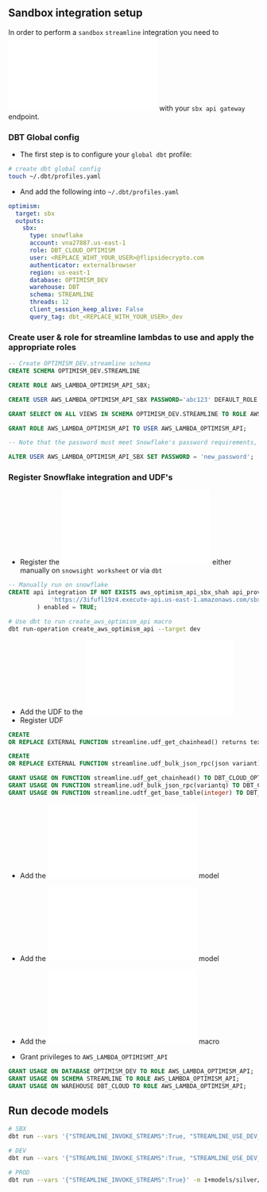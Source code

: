 ## Sandbox integration setup

In order to perform a `sandbox` `streamline` integration you need to ![register](../../../macros/streamline/api_integrations.sql) with your `sbx api gateway` endpoint. 

### DBT Global config
- The first step is to configure your `global dbt` profile:

```zsh
# create dbt global config
touch ~/.dbt/profiles.yaml 
```

- And add the following into `~/.dbt/profiles.yaml`

```yaml
optimism:
  target: sbx
  outputs:
    sbx:
      type: snowflake
      account: vna27887.us-east-1
      role: DBT_CLOUD_OPTIMISM 
      user: <REPLACE_WIHT_YOUR_USER>@flipsidecrypto.com
      authenticator: externalbrowser
      region: us-east-1
      database: OPTIMISM_DEV
      warehouse: DBT
      schema: STREAMLINE
      threads: 12
      client_session_keep_alive: False
      query_tag: dbt_<REPLACE_WITH_YOUR_USER>_dev
```

### Create user & role for streamline lambdas to use and apply the appropriate roles

```sql
-- Create OPTIMISM_DEV.streamline schema  
CREATE SCHEMA OPTIMISM_DEV.STREAMLINE

CREATE ROLE AWS_LAMBDA_OPTIMISM_API_SBX;

CREATE USER AWS_LAMBDA_OPTIMISM_API_SBX PASSWORD='abc123' DEFAULT_ROLE = AWS_LAMBDA_OPTIMISM_API_SBX MUST_CHANGE_PASSWORD = TRUE;

GRANT SELECT ON ALL VIEWS IN SCHEMA OPTIMISM_DEV.STREAMLINE TO ROLE AWS_LAMBDA_OPTIMISM_API_SBX;

GRANT ROLE AWS_LAMBDA_OPTIMISM_API TO USER AWS_LAMBDA_OPTIMISM_API;

-- Note that the password must meet Snowflake's password requirements, which include a minimum length of 8 characters, at least one uppercase letter, at least one lowercase letter, and at least one number or special character.

ALTER USER AWS_LAMBDA_OPTIMISM_API_SBX SET PASSWORD = 'new_password';
```
### Register Snowflake integration and UDF's

- Register the ![snowflake api integration](../../../macros/streamline/api_integrations.sql) either manually on `snowsight worksheet` or via `dbt`

```sql
-- Manually run on snowflake
CREATE api integration IF NOT EXISTS aws_optimism_api_sbx_shah api_provider = aws_api_gateway api_aws_role_arn = 'arn:aws:iam::579011195466:role/snowflake-api-optimism' api_allowed_prefixes = (
            'https://3ifufl19z4.execute-api.us-east-1.amazonaws.com/sbx/'
        ) enabled = TRUE;
```

```zsh
# Use dbt to run create_aws_optimism_api macro
dbt run-operation create_aws_optimism_api --target dev
```

- Add the UDF to the ![create udfs macro](/macros/create_udfs.sql)
- Register UDF

```sql
CREATE
OR REPLACE EXTERNAL FUNCTION streamline.udf_get_chainhead() returns text api_integration = aws_optimism_api_sbx_shah AS 'https://3ifufl19z4.execute-api.us-east-1.amazonaws.com/sbx/udf_bulk_json_rpc';

CREATE
OR REPLACE EXTERNAL FUNCTION streamline.udf_bulk_json_rpc(json variant) returns text api_integration = aws_optimism_api_sbx_shah AS 'https://3ifufl19z4.execute-api.us-east-1.amazonaws.com/sbx/bulk_decode_logs';

GRANT USAGE ON FUNCTION streamline.udf_get_chainhead() TO DBT_CLOUD_OPTIMISM;
GRANT USAGE ON FUNCTION streamline.udf_bulk_json_rpc(variantq) TO DBT_CLOUD_OPTIMISM;
GRANT USAGE ON FUNCTION streamline.udtf_get_base_table(integer) TO DBT_CLOUD_OPTIMISM;
```

- Add the ![_max_block_by_date.sql](_max_block_by_date.sql) model
- Add the ![streamline__blocks](streamline__blocks.sql) model
- Add the ![get_base_table_udft.sql](../.././macros/streamline/get_base_table_udft.sql) macro

- Grant privileges to `AWS_LAMBDA_OPTIMISMT_API`

```sql
GRANT USAGE ON DATABASE OPTIMISM_DEV TO ROLE AWS_LAMBDA_OPTIMISM_API;
GRANT USAGE ON SCHEMA STREAMLINE TO ROLE AWS_LAMBDA_OPTIMISM_API;
GRANT USAGE ON WAREHOUSE DBT_CLOUD TO ROLE AWS_LAMBDA_OPTIMISM_API;
```

## Run decode models

```zsh
# SBX
dbt run --vars '{"STREAMLINE_INVOKE_STREAMS":True, "STREAMLINE_USE_DEV_FOR_EXTERNAL_TABLES": True}' -m 1+models/silver/streamline/history --profile optimism --target sbx --profiles-dir ~/.dbt

# DEV
dbt run --vars '{"STREAMLINE_INVOKE_STREAMS":True, "STREAMLINE_USE_DEV_FOR_EXTERNAL_TABLES": True}' -m 1+models/silver/streamline/history/ --profile optimism --target dev --profiles-dir ~/.dbt

# PROD
dbt run --vars '{"STREAMLINE_INVOKE_STREAMS":True}' -m 1+models/silver/streamline/history/ --profile optimism --target prod --profiles-dir ~/.dbt
```
